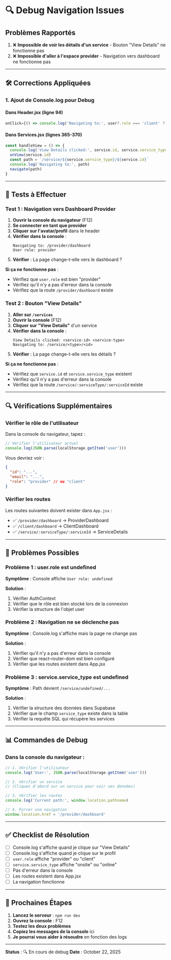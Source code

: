 # 🔍 Debug Navigation Issues

## Problèmes Rapportés

1. ❌ **Impossible de voir les détails d'un service** - Bouton "View Details" ne fonctionne pas
2. ❌ **Impossible d'aller à l'espace provider** - Navigation vers dashboard ne fonctionne pas

---

## 🛠️ Corrections Appliquées

### 1. Ajout de Console.log pour Debug

#### Dans Header.jsx (ligne 94)
```javascript
onClick={() => console.log('Navigating to:', user?.role === 'client' ? '/client/dashboard' : '/provider/dashboard', 'User role:', user?.role)}
```

#### Dans Services.jsx (lignes 365-370)
```javascript
const handleView = () => {
  console.log('View Details clicked:', service.id, service.service_type)
  onView(service.id)
  const path = `/service/${service.service_type}/${service.id}`
  console.log('Navigating to:', path)
  navigate(path)
}
```

---

## 🧪 Tests à Effectuer

### Test 1 : Navigation vers Dashboard Provider

1. **Ouvrir la console du navigateur** (F12)
2. **Se connecter en tant que provider**
3. **Cliquer sur l'avatar/profil** dans le header
4. **Vérifier dans la console** :
   ```
   Navigating to: /provider/dashboard
   User role: provider
   ```
5. **Vérifier** : La page change-t-elle vers le dashboard ?

**Si ça ne fonctionne pas** :
- Vérifiez que `user.role` est bien "provider"
- Vérifiez qu'il n'y a pas d'erreur dans la console
- Vérifiez que la route `/provider/dashboard` existe

### Test 2 : Bouton "View Details"

1. **Aller sur `/services`**
2. **Ouvrir la console** (F12)
3. **Cliquer sur "View Details"** d'un service
4. **Vérifier dans la console** :
   ```
   View Details clicked: <service-id> <service-type>
   Navigating to: /service/<type>/<id>
   ```
5. **Vérifier** : La page change-t-elle vers les détails ?

**Si ça ne fonctionne pas** :
- Vérifiez que `service.id` et `service.service_type` existent
- Vérifiez qu'il n'y a pas d'erreur dans la console
- Vérifiez que la route `/service/:serviceType/:serviceId` existe

---

## 🔍 Vérifications Supplémentaires

### Vérifier le rôle de l'utilisateur

Dans la console du navigateur, tapez :
```javascript
// Vérifier l'utilisateur actuel
console.log(JSON.parse(localStorage.getItem('user')))
```

Vous devriez voir :
```json
{
  "id": "...",
  "email": "...",
  "role": "provider" // ou "client"
}
```

### Vérifier les routes

Les routes suivantes doivent exister dans `App.jsx` :
- ✅ `/provider/dashboard` → ProviderDashboard
- ✅ `/client/dashboard` → ClientDashboard
- ✅ `/service/:serviceType/:serviceId` → ServiceDetails

---

## 🐛 Problèmes Possibles

### Problème 1 : user.role est undefined

**Symptôme** : Console affiche `User role: undefined`

**Solution** :
1. Vérifier AuthContext
2. Vérifier que le rôle est bien stocké lors de la connexion
3. Vérifier la structure de l'objet user

### Problème 2 : Navigation ne se déclenche pas

**Symptôme** : Console.log s'affiche mais la page ne change pas

**Solution** :
1. Vérifier qu'il n'y a pas d'erreur dans la console
2. Vérifier que react-router-dom est bien configuré
3. Vérifier que les routes existent dans App.jsx

### Problème 3 : service.service_type est undefined

**Symptôme** : Path devient `/service/undefined/...`

**Solution** :
1. Vérifier la structure des données dans Supabase
2. Vérifier que le champ `service_type` existe dans la table
3. Vérifier la requête SQL qui récupère les services

---

## 📊 Commandes de Debug

### Dans la console du navigateur :

```javascript
// 1. Vérifier l'utilisateur
console.log('User:', JSON.parse(localStorage.getItem('user')))

// 2. Vérifier un service
// (Cliquez d'abord sur un service pour voir ses données)

// 3. Vérifier les routes
console.log('Current path:', window.location.pathname)

// 4. Forcer une navigation
window.location.href = '/provider/dashboard'
```

---

## ✅ Checklist de Résolution

- [ ] Console.log s'affiche quand je clique sur "View Details"
- [ ] Console.log s'affiche quand je clique sur le profil
- [ ] `user.role` affiche "provider" ou "client"
- [ ] `service.service_type` affiche "onsite" ou "online"
- [ ] Pas d'erreur dans la console
- [ ] Les routes existent dans App.jsx
- [ ] La navigation fonctionne

---

## 🚀 Prochaines Étapes

1. **Lancez le serveur** : `npm run dev`
2. **Ouvrez la console** : F12
3. **Testez les deux problèmes**
4. **Copiez les messages de la console** ici
5. **Je pourrai vous aider à résoudre** en fonction des logs

---

**Status** : 🔍 En cours de debug
**Date** : October 22, 2025
